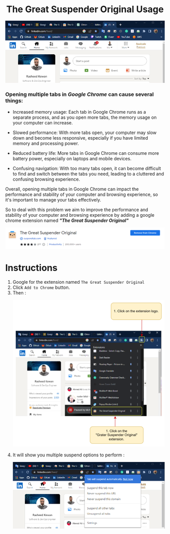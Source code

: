 #
<h1 align="center">The Great Suspender Original Usage</h1>
<p align="center">
 <img src="./images/tabs.png"  alt="The_Great_Suspender_Original_Extension">
</p>

### Opening multiple tabs in ***Google Chrome*** can cause several things:

* Increased memory usage: Each tab in Google Chrome runs as a separate process, and as you open more tabs, the memory usage on your computer can increase.

* Slowed performance: With more tabs open, your computer may slow down and become less responsive, especially if you have limited memory and processing power.

* Reduced battery life: More tabs in Google Chrome can consume more battery power, especially on laptops and mobile devices.

* Confusing navigation: With too many tabs open, it can become difficult to find and switch between the tabs you need, leading to a cluttered and confusing browsing experience.

Overall, opening multiple tabs in Google Chrome can impact the performance and stability of your computer and browsing experience, so it's important to manage your tabs effectively.

So to deal with this problem we aim to improve the performance and stability of your computer and browsing experience by adding a google chrome extension named ***"The Great Suspender Original"*** 

<p align="center">
 <img src="./images/The_Great_Suspender_Original_Extension.png" alt="The_Great_Suspender_Original_Extension">
</p>

# Instructions
1. Google for the extension named `The Great Suspender Original`
2. Click `Add to Chrome` button.
3. Then : <p align="center"><img src="./images/guid.png" alt="guid"></p>
4. It will show you multiple suspend options to perform : <p align="center"><img src="./images/options.png" alt="options"></p>